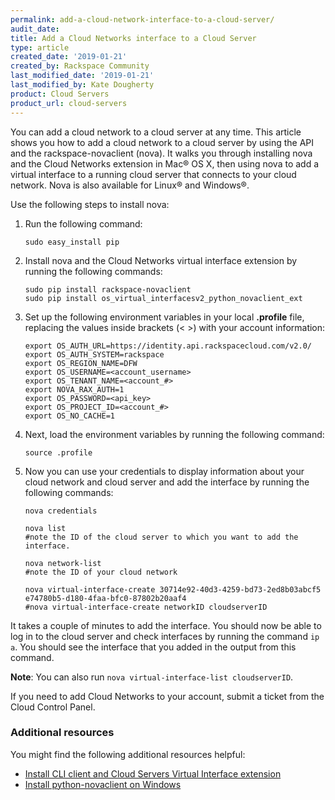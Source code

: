 ```yaml
---
permalink: add-a-cloud-network-interface-to-a-cloud-server/
audit_date:
title: Add a Cloud Networks interface to a Cloud Server
type: article
created_date: '2019-01-21'
created_by: Rackspace Community
last_modified_date: '2019-01-21'
last_modified_by: Kate Dougherty
product: Cloud Servers
product_url: cloud-servers
---
```


You can add a cloud network to a cloud server at any time. This article shows
you how to add a cloud network to a cloud server by using the API and the
rackspace-novaclient (nova). It walks you through installing nova and the
Cloud Networks extension in Mac&reg; OS X, then using nova to add a virtual
interface to a running cloud server that connects to your cloud network. Nova
is also available for Linux&reg; and Windows&reg;.

Use the following steps to install nova:

1. Run the following command:

       sudo easy_install pip

2. Install nova and the Cloud Networks virtual interface
   extension by running the following commands:

       sudo pip install rackspace-novaclient
       sudo pip install os_virtual_interfacesv2_python_novaclient_ext

3. Set up the following environment variables in your local **.profile** file,
   replacing the values inside brackets (< >) with your account information:

       export OS_AUTH_URL=https://identity.api.rackspacecloud.com/v2.0/
       export OS_AUTH_SYSTEM=rackspace
       export OS_REGION_NAME=DFW
       export OS_USERNAME=<account_username>
       export OS_TENANT_NAME=<account_#>
       export NOVA_RAX_AUTH=1
       export OS_PASSWORD=<api_key>
       export OS_PROJECT_ID=<account_#>
       export OS_NO_CACHE=1

 4. Next, load the environment variables by running the following command:

        source .profile

5. Now you can use your credentials to display information about your cloud
   network and cloud server and add the interface by running the following
   commands:

       nova credentials

       nova list
       #note the ID of the cloud server to which you want to add the interface.

       nova network-list
       #note the ID of your cloud network

       nova virtual-interface-create 30714e92-40d3-4259-bd73-2ed8b03abcf5 e74780b5-d180-4faa-bfc0-87802b20aaf4
       #nova virtual-interface-create networkID cloudserverID

It takes a couple of minutes to add the interface. You should now be able to
log in to the cloud server and check interfaces by running the command `ip a`.
You should see the interface that you added in the output from this command.

**Note**: You can also run `nova virtual-interface-list cloudserverID`.

If you need to add Cloud Networks to your account, submit a ticket from the
Cloud Control Panel.

### Additional resources

You might find the following additional resources helpful:

- [Install CLI client and Cloud Servers Virtual Interface
  extension](https://developer.rackspace.com/docs/cloud-servers/v2/getting-started/send-request-ovw/#id2)
- [Install python-novaclient on Windows](http://www.rackspace.com/knowledge_center/article/installing-python-novaclient-on-windows)
